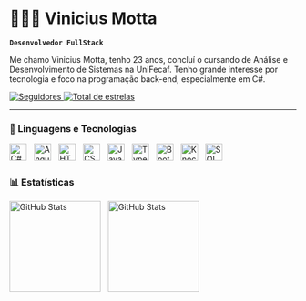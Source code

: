 # 👩🏻‍💻 Vinicius Motta

**`Desenvolvedor FullStack`**

Me chamo Vinicius Motta, tenho 23 anos, concluí o cursando de Análise e Desenvolvimento de Sistemas na UniFecaf. Tenho grande interesse por tecnologia e foco na programação back-end, especialmente em C#. 

<p align="left">  
    <a href="https://github.com/ViniciusMotta08?tab=followers">
        <img 
            alt="Seguidores" 
            title="Me siga no GitHub" 
            src="https://custom-icon-badges.demolab.com/github/followers/ViniciusMotta08?color=236ad3&labelColor=1155ba&style=for-the-badge&logo=github&label=Seguidores&logoColor=white"
        />
    </a>  
    <a href="https://github.com/ViniciusMotta08?tab=repositories&sort=stargazers">
        <img 
            alt="Total de estrelas" 
            title="Total de estrelas GitHub" 
            src="https://custom-icon-badges.demolab.com/github/stars/ViniciusMotta08?color=55960c&style=for-the-badge&labelColor=488207&logo=star&label=estrelas"
        />
    </a>        
</p>

---

### 🤖 Linguagens e Tecnologias

<img 
    align="left" 
    alt="C#"
    title="C#" 
    width="30px" 
    style="padding-right: 10px;" 
    src="https://cdn.jsdelivr.net/gh/devicons/devicon@latest/icons/csharp/csharp-original.svg" 
/>
<img 
    align="left" 
    alt="Angular"
    title="Angular" 
    width="30px" 
    style="padding-right: 10px;" 
    src="https://cdn.jsdelivr.net/gh/devicons/devicon@latest/icons/angularjs/angularjs-original.svg" 
/>
<img 
    align="left" 
    alt="HTML"
    title="HTML" 
    width="30px" 
    style="padding-right: 10px;" 
    src="https://cdn.jsdelivr.net/gh/devicons/devicon@latest/icons/html5/html5-original.svg" 
/>
<img 
    align="left" 
    alt="CSS" 
    title="CSS"
    width="30px" 
    style="padding-right: 10px;" 
    src="https://cdn.jsdelivr.net/gh/devicons/devicon@latest/icons/css3/css3-original.svg" 
/>
<img 
    align="left" 
    alt="JavaScript" 
    title="JavaScript"
    width="30px" 
    style="padding-right: 10px;" 
    src="https://cdn.jsdelivr.net/gh/devicons/devicon@latest/icons/javascript/javascript-original.svg" 
/>
<img 
    align="left" 
    alt="TypeScript"
    title="TypeScript" 
    width="30px" 
    style="padding-right: 10px;" 
    src="https://cdn.jsdelivr.net/gh/devicons/devicon@latest/icons/typescript/typescript-original.svg" 
/>
<img 
    align="left" 
    alt="Bootstrap"
    title="Bootstrap" 
    width="30px" 
    style="padding-right: 10px;" 
    src="https://cdn.jsdelivr.net/gh/devicons/devicon@latest/icons/bootstrap/bootstrap-original.svg" 
/>
<img 
    align="left" 
    alt="Knockout"
    title="Knockout" 
    width="30px" 
    style="padding-right: 10px;" 
    src="https://cdn.jsdelivr.net/gh/devicons/devicon@latest/icons/knockout/knockout-plain-wordmark.svg" 
/>
<img 
    align="left" 
    alt="SQLServer" 
    title="SQLServer"
    width="30px" 
    style="padding-right: 10px;" 
    src="https://cdn.jsdelivr.net/gh/devicons/devicon@latest/icons/microsoftsqlserver/microsoftsqlserver-original.svg" 
/>

<br/>
<br/>

### 📊 Estatísticas

<p>
  <img 
    align="left" 
    alt="GitHub Stats" 
    height="160" 
    style="padding-right: 10px;" 
    src="https://github-readme-stats.vercel.app/api?username=ViniciusMotta08&show_icons=true&theme=tokyonight&locale=pt-br" 
  />

  <img 
      align="left" 
      alt="GitHub Stats" 
      height="160" 
      src="https://github-readme-stats.vercel.app/api/top-langs/?username=ViniciusMotta08&theme=tokyonight&layout=compact&custom_title=Tecnologias&langs_count=9" 
  />

</p>
